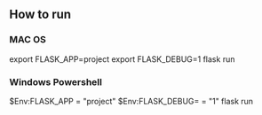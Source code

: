 
## How to run
### MAC OS
export FLASK_APP=project
export FLASK_DEBUG=1
flask run



### Windows Powershell

$Env:FLASK_APP = "project"
$Env:FLASK_DEBUG= = "1"
flask run

